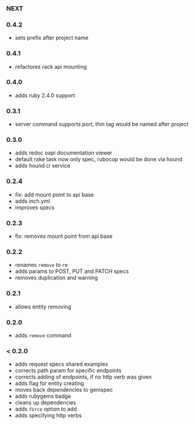### NEXT

### 0.4.2

- sets prefix after project name

### 0.4.1

- refactores rack api mounting

### 0.4.0

- adds ruby 2.4.0 support

### 0.3.1

- server command supports port, thin tag would be named after project

### 0.3.0

- adds redoc oapi documentation viewer
- default rake task now only spec, rubocop would be done via hound
- adds hound ci service

### 0.2.4

- fix: add mount point to api base
- adds inch.yml
- improves specs

### 0.2.3

- fix: removes mount point from api base

### 0.2.2

- renames `remove` to `rm`
- adds params to POST, PUT and PATCH specs
- removes duplication and warning

### 0.2.1

- allows entity removing

### 0.2.0

- adds `remove` command

### < 0.2.0

- adds request specs shared examples
- corrects path param for specific endpoints
- corrects adding of endpoints, if no http verb was given
- adds flag for entity creating
- moves back dependencies to gemspec
- adds rubygems badge
- cleans up dependencies
- adds `force` option to add
- adds specifying http verbs
